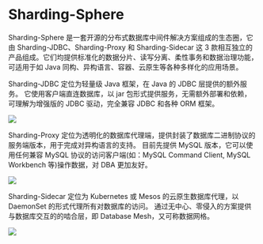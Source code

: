 # Sharding-Sphere

Sharding-Sphere 是一套开源的分布式数据库中间件解决方案组成的生态圈，它由 Sharding-JDBC、Sharding-Proxy 和 Sharding-Sidecar 这 3 款相互独立的产品组成。它们均提供标准化的数据分片、读写分离、柔性事务和数据治理功能，可适用于如 Java 同构、异构语言、容器、云原生等各种多样化的应用场景。

Sharding-JDBC 定位为轻量级 Java 框架，在 Java 的 JDBC 层提供的额外服务。 它使用客户端直连数据库，以 jar 包形式提供服务，无需额外部署和依赖，可理解为增强版的 JDBC 驱动，完全兼容 JDBC 和各种 ORM 框架。

![](https://i.postimg.cc/6q2kHQBR/image.png)

Sharding-Proxy 定位为透明化的数据库代理端，提供封装了数据库二进制协议的服务端版本，用于完成对异构语言的支持。 目前先提供 MySQL 版本，它可以使用任何兼容 MySQL 协议的访问客户端(如：MySQL Command Client, MySQL Workbench 等)操作数据，对 DBA 更加友好。

![](https://i.postimg.cc/SRBwHpKP/image.png)

Sharding-Sidecar 定位为 Kubernetes 或 Mesos 的云原生数据库代理，以 DaemonSet 的形式代理所有对数据库的访问。 通过无中心、零侵入的方案提供与数据库交互的的啮合层，即 Database Mesh，又可称数据网格。

![](https://i.postimg.cc/SxhKzBGV/image.png)
